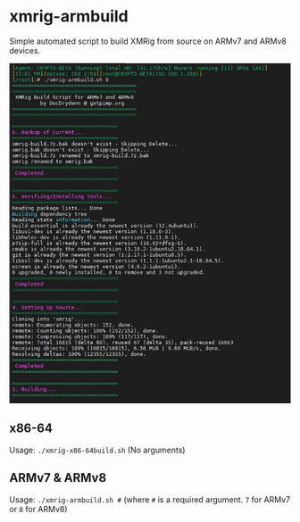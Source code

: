 # xmrig-armbuild
Simple automated script to build XMRig from source on ARMv7 and ARMv8 devices.

![Alt text](/xmrig-armbuild.JPG?raw=true "Screenshot")

## x86-64
Usage: `./xmrig-x86-64build.sh` (No arguments)

## ARMv7 & ARMv8
Usage: `./xmrig-armbuild.sh #` (where `#` is a required argument. `7` for ARMv7 or `8` for ARMv8)
